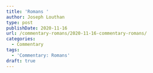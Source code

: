 ```yaml
---
title: 'Romans '
author: Joseph Louthan
type: post
publishDate: 2020-11-16
url: /commentary-romans/2020-11-16-commentary-romans/
categories:
  - Commentary
tags:
  - 'Commentary: Romans'
draft: true
---
```

